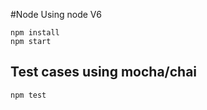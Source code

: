 

#Node
Using node V6

```
npm install
npm start
```

## Test cases using mocha/chai
```
npm test
```

